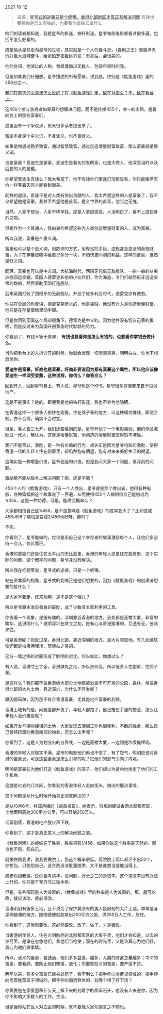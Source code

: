2021-10-12

> 来源：[星爷式的逆袭只是个奶嘴，香港北部新区才真正有解决问题](http://mp.weixin.qq.com/s?__biz=MzU0MjYwNDU2Mw==&mid=2247501430&idx=2&sn=2c9bfe4868b34adc9cceb5e2a1c32fc4&chksm=fb1aaa0acc6d231c1a35fe00f2b69d68bf7ebaceb31e0d1900cfaffdbe8aa2273c6f63881acf&scene=27#wechat_redirect)
> 有钱也要看你是怎么有钱的，也要看你拿钱去做什么

咱们的读者都知道，我是星爷的影迷，铁杆影迷。星爷每部电影都看过很多遍，包括不怎么好看的。  

  

周星驰从星仔走向星爷的过程，其实就是一个人的奋斗史，《喜剧之王》里面尹天仇对着大海喊奋斗，给张柏芝指着远方说：天亮后，会很美的。

  

他的台词，他演过的人物，曾经激励过无数人，包括年轻时的我。  

  

但是如果我们仔细想，星爷描述的所有愿景，说到底，终归是《鱿鱼游戏》里的456分之一。

  

[我们在前天的文章里怎么说的？在《鱿鱼游戏》里，敌在对面么？不，敌在看台上。](http://mp.weixin.qq.com/s?__biz=MzU0MjYwNDU2Mw==&mid=2247501383&idx=1&sn=fa8e496a4cd570cb9738ed892a8ad15c&chksm=fb1aaa3bcc6d232d4d5b8ec9f97b3aca849c447e8ca84bca0b01d347f99e59489e7a5ed29e19&scene=21#wechat_redirect)  

  

这456个参与游戏者如果真的想解决问题，而不是挂掉455个，唯一的出路，是看向台上的那些富豪们。  

  

这里面有一个争议点，前天很多读者提出来了。  

  

富豪本身是个中义词，不含褒义，也不含贬义。

  

如果是你通过勤劳致富，通过智慧致富，通过创造增量财富致富，那么富豪就是褒义词。

  

谁是富豪？爱迪生是富豪。爱迪生是著名的发明家，也是大商人，他深受当时以及后世的人的爱戴。  

  

你希望爱迪生有钱么？我太希望了，他不有钱你们家连灯泡都没有，你只能像尹天仇一样等着天亮才能看到很美。  

  

同样的道理，袁隆平是对人类有突出贡献的人，我太希望这样的人是富豪了，我不仅希望他是富豪，我甚至希望他是首富，是全世界的首富，他当之无愧。  

  

当然，人家不想当，人家不稀罕钱，那是人家层面高，人活明白了，看不上这些身外之物。

  

但是作为一个普通人，我由衷的希望这些为人类创造增量财富的人，成为富豪。

  

所以我说，富豪是个褒义词。  

  

富豪也可以是个贬义词，用欺诈的方式，用卑劣的手段，违规甚至违法的获取财富，为了在存量蛋糕中给自己多分一块，不惜伤害同胞的利益，这样的富豪，当然是贬义词。

  

同理，富豪也可以是中义词。大航海时代，西班牙凭借无敌舰队，一船一船的从美洲往回运金银。英国人德雷克和他的小伙伴们，作为海盗，专门打劫西班牙运送金银的商船，然后资助英国打造舰队。

  

后来英国打败了西班牙的无敌舰队，开创了维多利亚时代，德雷克亦有微劳。  

  

你站在全局的角度讲，德雷克是贬义的，他是盗贼，他没有为人类创造增量财富，他只是在存量蛋糕里动手脚。

  

但是你回到英国这个局部视角下，德雷克是中义的。因为他并没有切自己家的蛋糕，而是反过来为英国开创黄金时代默默的尽力。

  

你看到了，有钱不等于原罪， **有钱也要看你是怎么有钱的，也要看你拿钱去做什么。**  

  

当你把看台上的人拆分开的时候，你就会发现一切清清爽爽，明明白白，谁也不想忽悠你。  

  

 **爱迪生是富豪，奸商也是富豪，奸商非要说因为都有富豪这个属性，所以他应该像爱迪生一样深受爱戴，这种说辞，你信么？你答应么？**

  

回到开头，回到星爷身上，有人说，星爷也是个KFS。星爷很多财富都来自于投资地产。  

  

这是不是事实？是的。即便我是他的铁杆影迷，我也不会为他隐瞒。

  

在香港这样一个很多人都住在劏房，住在鸽子笼的地方，以这种模式赚钱，即便合规，亦不合情，确实不合时宜。

  

但是，看人要三七开，我们还要看到的是，星爷开创了一个电影类别，他的作品激励过一代人，我认为，这就是增量财富，他创造的增量财富使得瑕不掩瑜。  

  

我们不能否认，激励，是一种有价值的行为。或许正是因为星爷电影的激励，使得香港一代的年轻人住在劏房里，却仍然抱有期望，抱有对未来美好生活的期望。  

  

这确实是一种增量价值，星爷创造的价值。但是我问大家一个问题，很深刻的问题。

  

激励能不能从根本上解决问题？能，还是不能？

  

456个人的《鱿鱼游戏》，只有一个人胜出，星爷就是那个胜出者，他用各种电影，各种篇幅把这个故事说了一百遍，从而使得455个人都相信自己能够成为1/456，这是一种功德，可是，能改变概率么？

  

大家都相信自己是1/456，是不是意味着《鱿鱼游戏》的胜率变大了？比如变成456/456？哪怕是变成2/456也好呀，能吗？

  

不能。

  

你看到了，星爷能做的，仅仅是用自己这个幸存者的故事激励每个人，让他们多坚持一会儿，仅此而已。  

  

香港的富豪们还是住在太平山的天比高里，香港的年轻人还是住在劏房里，这个实际的问题，这个概率的问题，星爷并没有解决。  

  

所以我在标题里说，星爷式的逆袭，只是一个奶嘴。  

  

站在资本家的视角，星爷式的奶嘴正是他们想要的，因为《鱿鱼游戏》的创建者想要的是什么？

  

是大家不要走，还来玩嘛，是不是这个理儿？

  

所以星爷原本发自善良的鼓励，成了少数资本家利用的工具。  

  

你去看一个现象，是很有趣的。深圳靠近香港的地方，到处都是高楼大厦，非常的繁华，这说明什么？说明深圳在建立之初，是有心与香港接壤的，互通有无，彼此来往。  

  

可是香港呢？则反过来，香港北部，靠近深圳的地方，是大片的空地。有几处建筑物还都是垃圾掩埋场，焚烧站之类的。  

  

这与一墙之隔的对面形成了鲜明的对比。何以如此，你想过么？

  

有人说，香港寸土寸金，香港弹丸之地，所以房价高，所以很多人住劏房，住鸽子笼。

  

是这样么？我们都不说香港绝大部分土地都被划做不可开发的公园，森林，单说香港北部的大片土地，靠近深圳，为什么不开发呢？  

  

原因很简单，因为那不符合香港富豪，尤其是地产富豪的利益。

  

香港土地有的是，问题是都开发了，年轻人都跑了，自己捂在手里的物业，怎么让年轻人高价接盘呢？  

  

如果开发与深圳接壤的土地，大家发现去深圳工作也很便利，不断的融合，那么自己曾经捂盘的香港南部的物业，还怎么出手呢？  

  

你看到了，这是人为划分出的分界线，一边是高楼大厦，一边则是垃圾掩埋场。

  

香港的年轻人对现实不满，星爷的电影他们再也不信了，有了怨气，明明应该对香港的富豪发，可是这些富豪是怎么引导的呢？把他们的怨气引向了内地。  

  

明明是富豪在为他们打造《鱿鱼游戏》的笼子，他们却以为是内地抢走了他们的工作机会。

  

这就是过去的几年间，你看到的香港年轻人走向街头，搞出的那点事情。

  

这个问题是从什么时候开始真正彻底解决的？  

  

是从10月6号，林郑月娥的《施政报告》，她表示，将规划建设香港北部都市区，土地面积高达300平方公里，可以容纳250万人。

  

话音刚落，香港的地产股应声下跌。

  

你看到了，这才是真正意义上的解决问题之道。

  

《鱿鱼游戏》的症结在于胜率，胜率只有1/456。如果你说这个胜率是天然的，那谁也不怨，怨自己。  

  

就像你跟我讲，说我要做院士，那这个概率很低。两院院士两年都评不出50个，你想当，只能怨自己。这东西没法批量提供。又不是谁想当就能当得上。  

  

或者你跟我讲，说你要考清华，没问题，万分之三的录取率。这个录取率没有办法上升的，你只能千军万马过独木桥。  

  

但是，有些障碍是人为设置的，《鱿鱼游戏》里的胜率是人为设置的。那，就可以改，就应该改，就必须改。

  

香港明明有很多土地，且不说为了保护莫须有的美人鱼限制的大片土地，单单是与深圳接壤的地方，随随便便就能拿出300平方公里，供250万人工作，居住。  

  

你看到了，这当然要改，这必然要改。改了，做了，才是善政。

  

当香港的年轻人，住在光明敞亮的北部都市区的大房子里，他们才会知道，过去的岁月里，是谁在忽悠他们，拿他们当枪使；现在的时光里，又是谁真心为他们好，真心为他们做事情。  

  

所以，褒义的富豪，要鼓励，他们多多益善，越多，人类的财富总量越多；中义的富豪，要看顾，要防止他们堕落，退化；而那些贬义的富豪，要严惩不贷。

  

两年以来，有多少富豪已经被处罚了，看不到么？把手伸向消费贷领域的，把手伸向老百姓菜篮子领域的，把手伸向弱势群体的，有哪个得了好下场？  

  

你真要是在家里囤积什么天上掉下来的刻着字的稀罕石头，也没有人来说你，因为你不影响大多数人的工作，生活。  

  

但是当你站在世人对立面的时候，就不要怪人家勿谓言之不预也。

